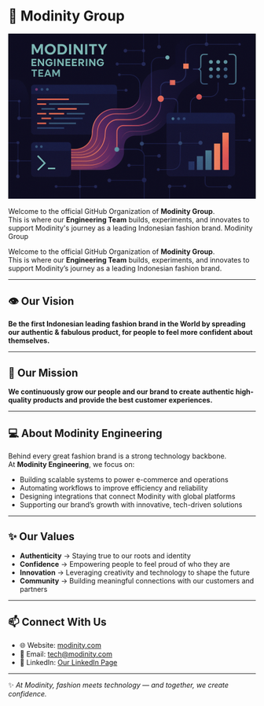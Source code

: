 # 🌟 Modinity Group

![Modinity Engineering Team](modinity_engineering.png)

Welcome to the official GitHub Organization of **Modinity Group**.  
This is where our **Engineering Team** builds, experiments, and innovates to support Modinity's journey as a leading Indonesian fashion brand. Modinity Group

Welcome to the official GitHub Organization of **Modinity Group**.  
This is where our **Engineering Team** builds, experiments, and innovates to support Modinity’s journey as a leading Indonesian fashion brand.

---

## 👁️ Our Vision
**Be the first Indonesian leading fashion brand in the World by spreading our authentic & fabulous product, for people to feel more confident about themselves.**

---

## 🚀 Our Mission
**We continuously grow our people and our brand to create authentic high-quality products and provide the best customer experiences.**

---

## 💻 About Modinity Engineering
Behind every great fashion brand is a strong technology backbone.  
At **Modinity Engineering**, we focus on:
- Building scalable systems to power e-commerce and operations  
- Automating workflows to improve efficiency and reliability  
- Designing integrations that connect Modinity with global platforms  
- Supporting our brand’s growth with innovative, tech-driven solutions  

---

## ✨ Our Values
- **Authenticity** → Staying true to our roots and identity  
- **Confidence** → Empowering people to feel proud of who they are  
- **Innovation** → Leveraging creativity and technology to shape the future  
- **Community** → Building meaningful connections with our customers and partners  

---

## 📫 Connect With Us
- 🌐 Website: [modinity.com](https://modinity.com/pages/about)  
- 📧 Email: tech@modinity.com  
- 💼 LinkedIn: [Our LinkedIn Page](https://www.linkedin.com/company/modinity)

---

✨ *At Modinity, fashion meets technology — and together, we create confidence.*  
